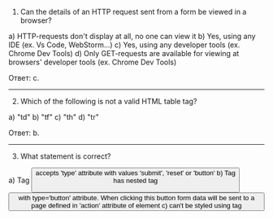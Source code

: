 1. Can the details of an HTTP request sent from a form be viewed in a browser?

a) HTTP-requests don't display at all, no one can view it
b) Yes, using any IDE (ex. Vs Code, WebStorm...)
c) Yes, using any developer tools (ex. Chrome Dev Tools)
d) Only GET-requests are available for viewing at browsers' developer tools (ex. Chrome Dev Tools)

Ответ: с.

---

2. Which of the following is not a valid HTML table tag?

a) "td"
b) "tf"
c) "th"
d) "tr"

Ответ: b.

---

3. What statement is correct?

a) Tag <button> accepts 'type' attribute with values 'submit', 'reset' or 'button'
b) Tag <form> has nested tag <button> with type='button' attribute. When clicking this button form data will be sent to a page defined in 'action' attribute of <form> element
c) <form> can't be styled using tag <style>
d) <form> defines path and way of sending data by 'enctype' and 'target' attributes

Ответ: a.

---

4. What statement is correct regarding the <datalist> tag?

a) This tag is outdated and not used nowadays
b) It can contain list of option (<option>)
c) It's a single tag
d) It is linked with a text field by adding attribute 'value'

Ответ: b

---

5. Choose the relevant attributes of the <form> tag:

a) enctype
b) method
c) for
d) target
e) type
f) action
g) name
h) stylesForm

Ответ: a, b, d, f, g

---

6. What statements are correct regarding the <select> tag?

a) Closing tag is required
b) Tag <form> can't be a parent for tag <select>
c) Tag's attribute 'multiple' means that there is more than one option can be selected from list
d) Only tags <option> are available to be nested into tag <select>
e) Tag <select> can have 'size' attribute


Ответ: a, c, e

---

7. What statement is correct about attribute 'novalidate' for the <form> tag?

a) This attribute doesn't exist
b) It turns off automatic validation by browser and Constraint Validation API support
c) It turns off automatic validation by browser and turns on Constraint Validation API support
d) It turns off built-in error messages and lets to add custom messages instead using JS

Ответ: b

---

8. Select the relevant attributes for the <input> tag:

a) type
b) checked
c) disabled
d) for
e) target

Ответ: a, b, c

---

9. What statements describe GET method of HTML-form incorrectly?

a) Method GET sends request from server to browser
b) Data is sent in a request body when using GET method
c) Method GET sends request to server using GET-protocol for that
d) Method GET requests resource from server, form data to be added to the request's address

Ответ: a, b

---

10. What statements are correct about <input> with attribute type='date'?

a) It creates an input field where a user can put a date
b) It lets a user to use a special interface called a date picker
c) Returned value includes time, year, month and day
d) Date is not supported by all browsers
e) This type of <input> has additional attribute 'step'

Ответ: a, b, d, e

---

11. Is it required to notice what type of data transfer protocol the website uses if you fill a form with personal data and passwords?

a) No, it doesn't matter
b) Yes, it should be HTTP
c) Yes, it should be HTTPS

Ответ: c

---

12. What data transfer protocols are used in HTML-forms?

a) TCP/IP
b) UDP
c) FTP
d) DNS
e) HTTP
f) HTTPS
h) NTP
j) SSH

Ответ: e, f


---

13. Which 'type' attribute value should be set for an <input> tag to create an interactive element that allows selecting only one option from a list?

a) checkbox
b) file
c) hidden
d) image
e) password
f) radio
g) reset
h) text

Ответ: f

---

14. What statement is correct?

a) Client side form validation is safety enough
b) Validation executed in a browser is called 'server side validation'
c) Client side validation can be divided into two types: form validation by HTML5 and JavaScript validation
d) JavaScript validation isn't client side validation

Ответ: c

---

15. What additional attribute is required for an <input> field with type='email' to validate the email format?

a) pattern
b) multiple
c) required
d) Additional attribute is not required

Ответ: d

---

16. What happens in a browser if a website using HTTPS includes an HTML form with an action URL set to HTTP protocol?

a) Page will not run as it's invalid page
b) Page will run but a security problems notification will be thrown when sending the form
c) Page will run as usual

Ответ: b

---

17. What attributes from the list below relate to built-in HTML5 form validation?

a) 'required' in tag <input>
b) 'pattern' used with regular expressions
c) 'minlength' and 'maxlength' in tag <textarea>
d) 'type' defined a data type for the field

Ответ: a, b, c, d

---

18. What attribute defines a path to file or page where form data handler is located?

a) src
b) href
c) action
d) route

Ответ: c

---

19. What statement is correct regarding the CSS pseudo-class :valid?

a) It works with <table>
b) It lets to display a message for user if the field is invalid
c) Modern browsers don't support it
d) It's used with tags <form> and <input>

Ответ: d

---

20. What statements are correct about <input> with attribute type='password'?

a) It's a one line text field where every character is replaced with another character, in general it's an asterisk or a dot
b) If this field has attribute 'pattern', its value is valid only in case of passing the check
c) You can't use <label> with this type of field
d) Attribute 'autocomplete' is required for a password manager to be able to add password automatically
e) Attribute 'disabled' doesn't work for this type of <input>

Ответ: a, b

---

21. What is attribute 'enctype' in <form> used for?

a) It defines a type of sent data for a serverb
b) It defines for a server that there is no validation for the form
c) This attribute doesn't exist

Ответ: a

---

22. What statements are correct about the <fieldset> tag?

a) It's a single tag
b) It can be used only within tag <form>
c) It has property 'display: block' by default
d) Tag <legend> can be used inside tag <fieldset>

Ответ: c, d

---

23. What statement is correct?

a) There is not possible to limit maximum number of characters for text field <input>
b) <textarea> field is invalid if number of input's characters is greater than 'minlength' value and the less than 'maxlength' value
c) <textarea> doesn't accept attribute 'pattern'
d) Range of valid values can be limited only using JS for <input> with attribute type='number'
e) None of the above

Ответ: d

---

24. What statements are correct?

a) Tag <textarea> doesn't accept attribute 'required'
b) Attribute 'required' is used for validation and says that this field is mandatory
c) There are only 2 pseudo-classes in CSS3 which let to style form relating to its configuration and state
d) If a browser doesn't support certain input type for <input> (ex., type='email'), this field acts as a common text input

Ответ: a, d

---

25. Which values for the 'method' attribute of the <form> tag are valid?

a) get
b) post
c) put
d) pull
e) delete

Ответ: a, b

---

26. What statement is correct about attribute 'customValidate' for the <form> tag?

a) This attribute doesn't exist
b) It turns off automatic validation by browser and Constraint Validation API support
c) It turns off automatic validation by browser and turns on Constraint Validation API support
d) It turns off built-in error messages and lets to add custom messages instead using JS

Ответ: a

---

27. What statements describe POST method of HTML-form correctly?

a) Data is sent in a request body when using POST method
b) Request includes additional headers as Content-Length and Content-Type when using POST method as opposed to GET method
c) Request by POST method can not be viewed in a browser
d) Request by POST method can only be viewed using additional software

Ответ: a, b